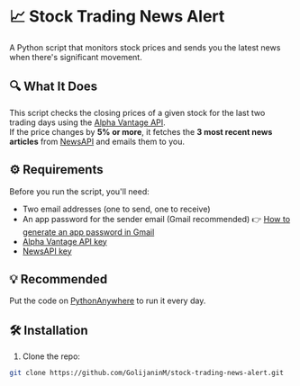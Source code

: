 # 📈 Stock Trading News Alert

A Python script that monitors stock prices and sends you the latest news when there's significant movement.

## 🔍 What It Does

This script checks the closing prices of a given stock for the last two trading days using the [Alpha Vantage API](https://www.alphavantage.co/).  
If the price changes by **5% or more**, it fetches the **3 most recent news articles** from [NewsAPI](https://newsapi.org/) and emails them to you.

## ⚙️ Requirements

Before you run the script, you'll need:

- Two email addresses (one to send, one to receive)
- An app password for the sender email (Gmail recommended)
👉 [How to generate an app password in Gmail](https://support.google.com/accounts/answer/185833?hl=en)
- [Alpha Vantage API key](https://www.alphavantage.co/support/#api-key)
- [NewsAPI key](https://newsapi.org/register)

## 💡 Recommended
Put the code on [PythonAnywhere](https://www.pythonanywhere.com/) to run it every day.


## 🛠️ Installation

1. Clone the repo:

```bash
git clone https://github.com/GolijaninM/stock-trading-news-alert.git